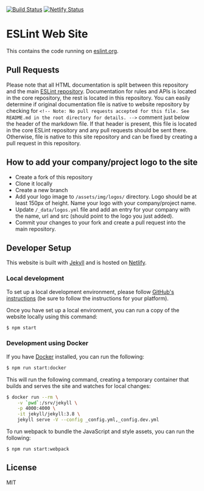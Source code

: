 [![Build Status](https://travis-ci.org/eslint/website.svg?branch=master)](https://travis-ci.org/eslint/website)
[![Netlify Status](https://api.netlify.com/api/v1/badges/cefb59aa-729a-4f8e-be36-b981fda399c0/deploy-status)](https://app.netlify.com/sites/eslint/deploys)

# ESLint Web Site

This contains the code running on [eslint.org](https://eslint.org).

## Pull Requests

Please note that all HTML documentation is split between this repository and the main [ESLint repository](https://github.com/eslint/eslint). Documentation for rules and APIs is located in the core repository, the rest is located in this repository. You can easily determine if original documentation file is native to website repository by checking for `<!-- Note: No pull requests accepted for this file. See README.md in the root directory for details. -->` comment just below the header of the markdown file. If that header is present, this file is located in the core ESLint repository and any pull requests should be sent there. Otherwise, file is native to this site repository and can be fixed by creating a pull request in this repository.

## How to add your company/project logo to the site

* Create a fork of this repository
* Clone it locally
* Create a new branch
* Add your logo image to `/assets/img/logos/` directory. Logo should be at least 150px of height. Name your logo with your company/project name.
* Update `/_data/logos.yml` file and add an entry for your company with the name, url and src (should point to the logo you just added).
* Commit your changes to your fork and create a pull request into the main repository.

## Developer Setup

This website is built with [Jekyll](https://jekyllrb.com) and is hosted on [Netlify](https://www.netlify.com).

### Local development

To set up a local development environment, please follow [GitHub's instructions](https://help.github.com/articles/setting-up-your-github-pages-site-locally-with-jekyll) (be sure to follow the instructions for your platform).

Once you have set up a local environment, you can run a copy of the website locally using this command:

```sh
$ npm start
```

### Development using Docker

If you have [Docker](https://www.docker.com) installed, you can run the following:

```sh
$ npm run start:docker
```

This will run the following command, creating a temporary container that builds and serves the site and watches for local changes:

```sh
$ docker run --rm \
    -v `pwd`:/srv/jekyll \
    -p 4000:4000 \
    -it jekyll/jekyll:3.8 \
    jekyll serve -V --config _config.yml,_config.dev.yml
```

To run webpack to bundle the JavaScript and style assets, you can run the following:

```
$ npm run start:webpack
```

## License

MIT
